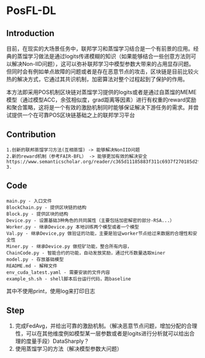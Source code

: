 # PosFL-DL

## Introduction

​	目前，在现实的大场景任务中，联邦学习和蒸馏学习结合是一个有前景的应用。经典的蒸馏学习做法是通过logits传递模糊的知识（如果能够结合一些创意方法则可以解决Non-IID问题），这可以弥补联邦学习中模型参数大带来的占用显存问题。但同时会有例如单点故障的问题或者是存在恶意节点的攻击，区块链是目前比较火热的解决方式，它通过其共识机制，加密算法对整个过程起到了保护的作用。
    

​	本方法即采用POS机制区块链对蒸馏学习提供的logits或者是通过自蒸馏的MEME模型（通过模型ACC，余弦相似度，grad距离等因素）进行有权重的reward奖励和聚合策略，这将是一个有效的激励机制同时能够保证解决下游任务的需求。并尝试提供一个在可靠POS区块链基础之上的联邦学习平台

## Contribution

    1.创新的联邦蒸馏学习方法(互相蒸馏) -> 能够解决NonIID问题
    2.新的reward机制（参考FAIR-BFL） -> 能够更加有效的解决安全
    https://www.semanticscholar.org/reader/c365d11185883f311c6937f270185d2faa6433d3
    3.

## Code

```
main.py - 入口文件
BlockChain.py - 提供区块链的结构
Block.py - 提供区块的结构
Device.py - 设置基础3种角色的共同属性（主要包括加密解密的部分-RSA...）
Worker.py - 继承Device.py 本地训练两个模型或者一个模型
Val.py - 继承Device,py 做验证的功能，主要是验证worker节点给过来数据的合理性和安全性
Miner.py - 继承Device.py 做挖矿功能，整合所有内容，
ChainCode.py - 智能合约的功能，自动发放奖励，通过代币数量选取miner
model.py - 存放基础模型
README.md - 解释文件
env_cuda_latest.yaml - 需要安装的文件内容
example_sh.sh - shell脚本后台运行代码，跑baseline
```
其中不使用print，使用log来打印日志
## Step

1. 完成FedAvg，并给出可靠的激励机制。（解决恶意节点问题，增加分配的合理性，可以在其他维度例如模型某一层参数或者是logits进行分析就可以给出合理的度量手段）DataSharply？
2. 使用蒸馏学习的方法（解决模型参数大问题）